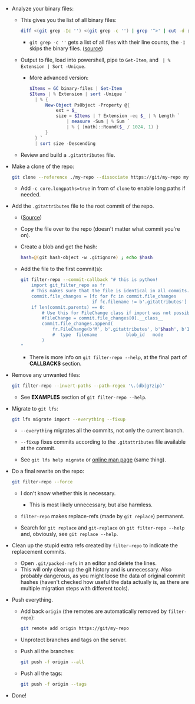 - Analyze your binary files:

  - This gives you the list of all binary files:

    ```sh
    diff <(git grep -Ic '') <(git grep -c '') | grep '^>' | cut -d : -f 1 | cut -d ' ' -f 2-
    ```

    - `git grep -c ''` gets a list of all files with their line counts, the `-I` skips the binary files. ([source](https://stackoverflow.com/questions/30689384/find-all-binary-files-in-git-head))

  - Output to file, load into powershell, pipe to `Get-Item`, and ` | % Extension | Sort -Unique`.

    - More advanced version:

      ```ps1
      $Items = GC binary-files | Get-Item
      $Items | % Extension | sort -Unique `
        | % {
            New-Object PsObject -Property @{
                ext = $_
                size = $Items | ? Extension -eq $_ | % Length `
                    | measure -Sum | % Sum `
                    | % { [math]::Round($_ / 1024, 1) }
            }
        } `
        | sort size -Descending
      ```

  - Review and build a `.gitattributes` file.

- Make a clone of the repo:

  ```sh
  git clone --reference ./my-repo --dissociate https://git/my-repo my-repo-mig-1
  ```

  - Add `-c core.longpaths=true` in from of `clone` to enable long paths if needed.

- Add the `.gitattributes` file to the root commit of the repo.

  - ([Source](https://github.com/newren/git-filter-repo/blob/d8e858aeca643284e3a2f8a45e1476ec4d6f2920/contrib/filter-repo-demos/insert-beginning))

  - Copy the file over to the repo (doesn't matter what commit you're on).

  - Create a blob and get the hash:

    ```sh
    hash=@(git hash-object -w .gitignore) ; echo $hash
    ```

  - Add the file to the first commit(s):

    ```sh
    git filter-repo --commit-callback "# this is python!
        import git_filter_repo as fr
        # This makes sure that the file is identical in all commits.
        commit.file_changes = [fc for fc in commit.file_changes
                               if fc.filename != b'.gitattributes']
        if len(commit.parents) == 0:
            # Use this for FileChange class if import was not possible.
            #FileChange = commit.file_changes[0].__class__
            commit.file_changes.append(
                fr.FileChange(b'M', b'.gitattributes', b'$hash', b'100644')
                #  type  filename           blob_id   mode
            )
    "
    ```

    - There is more info on `git filter-repo --help`, at the final part of **CALLBACKS** section.

- Remove any unwanted files:

  ```sh
  git filter-repo --invert-paths --path-regex '\.(db|g?zip)'
  ```

  - See **EXAMPLES** section of `git filter-repo --help`.

- Migrate to `git lfs`:

  ```sh
  git lfs migrate import --everything --fixup
  ```

  - `--everything` migrates all the commits, not only the current branch.

  - `--fixup` fixes commits according to the `.gitattributes` file available at the commit.

  - See `git lfs help migrate` or [online man page](https://github.com/git-lfs/git-lfs/blob/main/docs/man/git-lfs-migrate.1.ronn) (same thing).

- Do a final rewrite on the repo:

  ```sh
  git filter-repo --force
  ```

  - I don't know whether this is necessary.

    - This is most likely unnecessary, but also harmless.

  - `filter-repo` makes replace-refs (made by `git replace`) permanent.

  - Search for `git replace` and `git-replace` on `git filter-repo --help` and, obviously, see `git replace --help`.

- Clean up the stupid extra refs created by `filter-repo` to indicate the replacement commits.

  - Open `.git/packed-refs` in an editor and delete the lines.
  - This will only clean up the git history and is unnecessary. Also probably dangerous, as you might loose the data of original commit hashes (haven't checked how useful the data actually is, as there are multiple migration steps with different tools).

- Push everything.

  - Add back `origin` (the remotes are automatically removed by `filter-repo`):

    ```sh
    git remote add origin https://git/my-repo
    ```

  - Unprotect branches and tags on the server.

  - Push all the branches:

    ```sh
    git push -f origin --all
    ```

  - Push all the tags:

    ```sh
    git push -f origin --tags
    ```

- Done!
